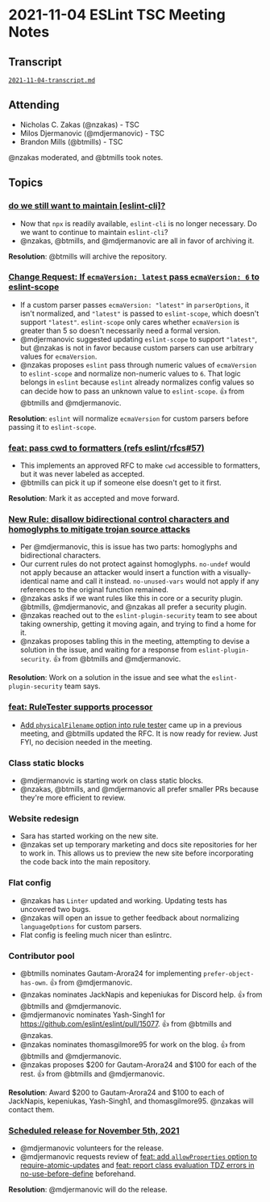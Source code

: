 # 2021-11-04 ESLint TSC Meeting Notes

## Transcript

[`2021-11-04-transcript.md`](2021-11-04-transcript.md)

## Attending

* Nicholas C. Zakas (@nzakas) - TSC
* Milos Djermanovic (@mdjermanovic) - TSC
* Brandon Mills (@btmills) - TSC

@nzakas moderated, and @btmills took notes.

## Topics

### [do we still want to maintain [eslint-cli]?](https://github.com/eslint/eslint-cli/issues/17)

* Now that `npx` is readily available, `eslint-cli` is no longer necessary. Do we want to continue to maintain `eslint-cli`?
* @nzakas, @btmills, and @mdjermanovic are all in favor of archiving it.

**Resolution**: @btmills will archive the repository.

### [Change Request: If `ecmaVersion: latest` pass `ecmaVersion: 6` to eslint-scope](https://github.com/eslint/eslint/issues/15256)

* If a custom parser passes `ecmaVersion: "latest"` in `parserOptions`, it isn't normalized, and `"latest"` is passed to `eslint-scope`, which doesn't support `"latest"`. `eslint-scope` only cares whether `ecmaVersion` is greater than 5 so doesn't necessarily need a formal version.
* @mdjermanovic suggested updating `eslint-scope` to support `"latest"`, but @nzakas is not in favor because custom parsers can use arbitrary values for `ecmaVersion`.
* @nzakas proposes `eslint` pass through numeric values of `ecmaVersion` to `eslint-scope` and normalize non-numeric values to `6`. That logic belongs in `eslint` because `eslint` already normalizes config values so can decide how to pass an unknown value to `eslint-scope`. :+1: from @btmills and @mdjermanovic.

**Resolution**: `eslint` will normalize `ecmaVersion` for custom parsers before passing it to `eslint-scope`.

### [feat: pass cwd to formatters (refs eslint/rfcs#57)](https://github.com/eslint/eslint/pull/13392)

* This implements an approved RFC to make `cwd` accessible to formatters, but it was never labeled as accepted.
* @btmills can pick it up if someone else doesn't get to it first.

**Resolution**: Mark it as accepted and move forward.

### [New Rule: disallow bidirectional control characters and homoglyphs to mitigate trojan source attacks](https://github.com/eslint/eslint/issues/15240)

* Per @mdjermanovic, this is issue has two parts: homoglyphs and bidirectional characters.
* Our current rules do not protect against homoglyphs. `no-undef` would not apply because an attacker would insert a function with a visually-identical name and call it instead. `no-unused-vars` would not apply if any references to the original function remained.
* @nzakas asks if we want rules like this in core or a security plugin. @btmills, @mdjermanovic, and @nzakas all prefer a security plugin.
* @nzakas reached out to the `eslint-plugin-security` team to see about taking ownership, getting it moving again, and trying to find a home for it.
* @nzakas proposes tabling this in the meeting, attempting to devise a solution in the issue, and waiting for a response from `eslint-plugin-security`. :+1: from @btmills and @mdjermanovic.

**Resolution**: Work on a solution in the issue and see what the `eslint-plugin-security` team says.

### [feat: RuleTester supports processor](https://github.com/eslint/rfcs/pull/31)

* [Add `physicalFilename` option into rule tester](https://github.com/eslint/eslint/issues/14800) came up in a previous meeting, and @btmills updated the RFC. It is now ready for review. Just FYI, no decision needed in the meeting.

### Class static blocks

* @mdjermanovic is starting work on class static blocks.
* @nzakas, @btmills, and @mdjermanovic all prefer smaller PRs because they're more efficient to review.

### Website redesign

* Sara has started working on the new site.
* @nzakas set up temporary marketing and docs site repositories for her to work in. This allows us to preview the new site before incorporating the code back into the main repository.

### Flat config

* @nzakas has `Linter` updated and working. Updating tests has uncovered two bugs.
* @nzakas will open an issue to gether feedback about normalizing `languageOptions` for custom parsers.
* Flat config is feeling much nicer than eslintrc.

### Contributor pool

* @btmills nominates Gautam-Arora24 for implementing `prefer-object-has-own`. :+1: from @mdjermanovic.
* @nzakas nominates JackNapis and kepeniukas for Discord help. :+1: from @btmills and @mdjermanovic.
* @mdjermanovic nominates Yash-Singh1 for https://github.com/eslint/eslint/pull/15077. :+1: from @btmills and @nzakas.
* @nzakas nominates thomasgilmore95 for work on the blog. :+1: from @btmills and @mdjermanovic.
* @nzakas proposes $200 for Gautam-Arora24 and $100 for each of the rest. :+1: from @btmills and @mdjermanovic.

**Resolution**: Award $200 to Gautam-Arora24 and $100 to each of JackNapis, kepeniukas, Yash-Singh1, and thomasgilmore95. @nzakas will contact them.

### [Scheduled release for November 5th, 2021](https://github.com/eslint/eslint/issues/15214)

* @mdjermanovic volunteers for the release.
* @mdjermanovic requests review of [feat: add `allowProperties` option to require-atomic-updates](https://github.com/eslint/eslint/pull/15238) and [feat: report class evaluation TDZ errors in no-use-before-define](https://github.com/eslint/eslint/pull/15134) beforehand.

**Resolution**: @mdjermanovic will do the release.
